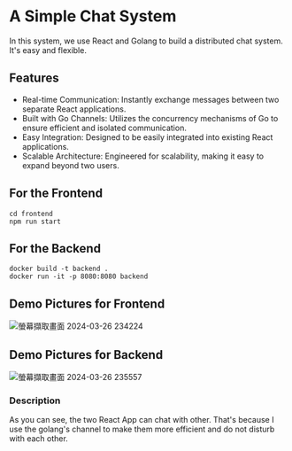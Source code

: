 # A Simple Chat System
In this system, we use React and Golang to build a distributed chat system.
It's easy and flexible.

## Features
* Real-time Communication: Instantly exchange messages between two separate React applications.
* Built with Go Channels: Utilizes the concurrency mechanisms of Go to ensure efficient and isolated communication.
* Easy Integration: Designed to be easily integrated into existing React applications.
* Scalable Architecture: Engineered for scalability, making it easy to expand beyond two users.


## For the Frontend
```
cd frontend
npm run start
```

## For the Backend
```
docker build -t backend .
docker run -it -p 8080:8080 backend
```

## Demo Pictures for Frontend
![螢幕擷取畫面 2024-03-26 234224](https://hackmd.io/_uploads/BkmIy_gkR.png)

## Demo Pictures for Backend
![螢幕擷取畫面 2024-03-26 235557](https://hackmd.io/_uploads/rk-mx_x1C.png)


### Description
As you can see, the two React App can chat with other. That's because I use the golang's channel to make them more efficient and do not disturb with each other.
